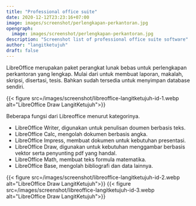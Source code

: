 ```yaml
---
title: "Professional office suite"
date: 2020-12-12T23:23:16+07:00
image: images/screenshot/perlengkapan-perkantoran.jpg
opengraph:
  image: images/screenshot/perlengkapan-perkantoran.jpg
description: "Screenshot list of professional office suite software"
author: "langitketujuh"
draft: false
---
```


LibreOffice merupakan paket perangkat lunak bebas untuk perlengkapan perkantoran yang lengkap. Mulai dari untuk membuat laporan, makalah, skripsi, disertasi, tesis. Bahkan sudah tersedia untuk menyimpan database sendiri.

{{< figure src=/images/screenshot/libreoffice-langitketujuh-id-1.webp alt="LibreOffice Draw LangitKetujuh">}}

Beberapa fungsi dari Libreoffice menurut kategorinya.

- LibreOffice Writer, digunakan untuk penulisan doumen berbasis teks.
- LibreOffice Calc, mengolah dokumen berbasis angka.
- LibreOffice Impress, membuat dokumen untuk kebutuhan presentasi.
- LibreOffice Draw, digunakan untuk kebutuhan menggambar berbasis vektor serta penyunting pdf yang handal.
- LibreOffice Math, membuat teks formula matematika.
- LibreOffice Base, mengolah bibliografi dan data lainnya.

{{< figure src=/images/screenshot/libreoffice-langitketujuh-id-2.webp alt="LibreOffice Draw LangitKetujuh">}}
{{< figure src=/images/screenshot/libreoffice-langitketujuh-id-3.webp alt="LibreOffice Draw LangitKetujuh">}}
